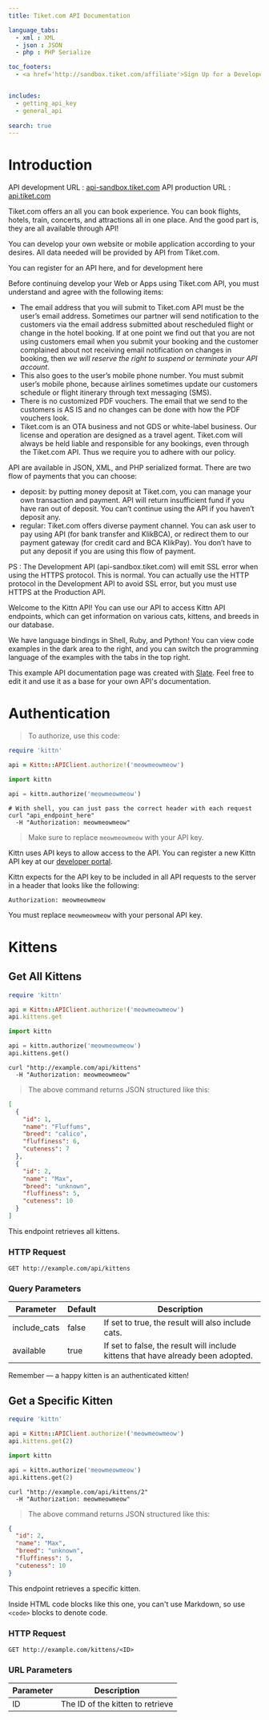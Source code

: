 ```yaml
---
title: Tiket.com API Documentation

language_tabs:
  - xml : XML
  - json : JSON
  - php : PHP Serialize

toc_footers:
  - <a href='http://sandbox.tiket.com/affiliate'>Sign Up for a Developer Key</a>


includes:
  - getting_api_key
  - general_api
  
search: true
---
```


# Introduction

API development URL : [api-sandbox.tiket.com](http://api-sandbox.tiket.com)
API production URL : [api.tiket.com](https://api.tiket.com)

Tiket.com offers an all you can book experience. You can book flights, hotels, train, concerts, and attractions all in one place. And the good part is, they are all available through API!

You can develop your own website or mobile application according to your desires. All data needed will be provided by API from Tiket.com.

You can register for an API here,
and for development here

Before continuing develop your Web or Apps using Tiket.com API, you must understand and agree with the following items:

* The email address that you will submit to Tiket.com API must be the user’s email address. Sometimes our partner will send notification to the customers via the email address submitted about rescheduled flight or change in the hotel booking. If at one point we find out that you are not using customers email when you submit your booking and the customer complained about not receiving email notification on changes in booking, then _we will reserve the right to *suspend* or *terminate* your API account_.
* This also goes to the user’s mobile phone number. You must submit user’s mobile phone, because airlines sometimes update our customers schedule or flight itinerary through text messaging (SMS).
* There is no customized PDF vouchers. The email that we send to the customers is AS IS and no changes can be done with how the PDF vouchers look.
* Tiket.com is an OTA business and not GDS or white-label business. Our license and operation are designed as a travel agent. Tiket.com will always be held liable and responsible for any bookings, even through the Tiket.com API. Thus we require you to adhere with our policy.

API are available in JSON, XML, and PHP serialized format. There are two flow of payments that you can choose:

* deposit: by putting money deposit at Tiket.com, you can manage your own transaction and payment. API will return insufficient fund if you have ran out of deposit. You can’t continue using the API if you haven’t deposit any.
* regular: Tiket.com offers diverse payment channel. You can ask user to pay using API (for bank transfer and KlikBCA), or redirect them to our payment gateway (for credit card and BCA KlikPay). You don’t have to put any deposit if you are using this flow of payment.

PS : The Development API (api-sandbox.tiket.com) will emit  SSL error when using the HTTPS protocol. This is normal. You can actually use the HTTP protocol in the Development API to avoid SSL error, but you must use HTTPS at the Production API.



















Welcome to the Kittn API! You can use our API to access Kittn API endpoints, which can get information on various cats, kittens, and breeds in our database.

We have language bindings in Shell, Ruby, and Python! You can view code examples in the dark area to the right, and you can switch the programming language of the examples with the tabs in the top right.

This example API documentation page was created with [Slate](https://github.com/tripit/slate). Feel free to edit it and use it as a base for your own API's documentation.

# Authentication

> To authorize, use this code:

```ruby
require 'kittn'

api = Kittn::APIClient.authorize!('meowmeowmeow')
```

```python
import kittn

api = kittn.authorize('meowmeowmeow')
```

```shell
# With shell, you can just pass the correct header with each request
curl "api_endpoint_here"
  -H "Authorization: meowmeowmeow"
```

> Make sure to replace `meowmeowmeow` with your API key.

Kittn uses API keys to allow access to the API. You can register a new Kittn API key at our [developer portal](http://example.com/developers).

Kittn expects for the API key to be included in all API requests to the server in a header that looks like the following:

`Authorization: meowmeowmeow`

<aside class="notice">
You must replace <code>meowmeowmeow</code> with your personal API key.
</aside>

# Kittens

## Get All Kittens

```ruby
require 'kittn'

api = Kittn::APIClient.authorize!('meowmeowmeow')
api.kittens.get
```

```python
import kittn

api = kittn.authorize('meowmeowmeow')
api.kittens.get()
```

```shell
curl "http://example.com/api/kittens"
  -H "Authorization: meowmeowmeow"
```

> The above command returns JSON structured like this:

```json
[
  {
    "id": 1,
    "name": "Fluffums",
    "breed": "calico",
    "fluffiness": 6,
    "cuteness": 7
  },
  {
    "id": 2,
    "name": "Max",
    "breed": "unknown",
    "fluffiness": 5,
    "cuteness": 10
  }
]
```

This endpoint retrieves all kittens.

### HTTP Request

`GET http://example.com/api/kittens`

### Query Parameters

Parameter | Default | Description
--------- | ------- | -----------
include_cats | false | If set to true, the result will also include cats.
available | true | If set to false, the result will include kittens that have already been adopted.

<aside class="success">
Remember — a happy kitten is an authenticated kitten!
</aside>

## Get a Specific Kitten

```ruby
require 'kittn'

api = Kittn::APIClient.authorize!('meowmeowmeow')
api.kittens.get(2)
```

```python
import kittn

api = kittn.authorize('meowmeowmeow')
api.kittens.get(2)
```

```shell
curl "http://example.com/api/kittens/2"
  -H "Authorization: meowmeowmeow"
```

> The above command returns JSON structured like this:

```json
{
  "id": 2,
  "name": "Max",
  "breed": "unknown",
  "fluffiness": 5,
  "cuteness": 10
}
```

This endpoint retrieves a specific kitten.

<aside class="warning">Inside HTML code blocks like this one, you can't use Markdown, so use <code>&lt;code&gt;</code> blocks to denote code.</aside>

### HTTP Request

`GET http://example.com/kittens/<ID>`

### URL Parameters

Parameter | Description
--------- | -----------
ID | The ID of the kitten to retrieve

